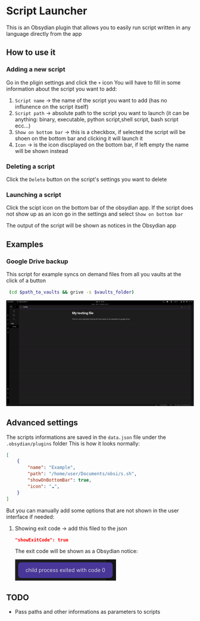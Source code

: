 # Script Launcher
This is an Obsydian plugin that allows you to easily run script written in any language directly from the app

## How to use it
### Adding a new script 
Go in the pligin settings and click the `+` icon
You will have to fill in some information about the script you want to add:
1. `Script name` → the name of the script you want to add (has no influnence on the script itself)
2. `Script path` → absolute path to the script you want to launch (it can be anything: binary, executable, python script,shell script, bash script ecc...)
3. `Show on bottom bar` → this is a checkbox, if selected the script will be shoen on the bottom bar and clicking it will launch it
4. `Icon` → is the icon discplayed on the bottom bar, if left empty the name will be shown instead

### Deleting a script 
Click the `Delete` button on the script's settings you want to delete 

### Launching a script 
Click the scipt icon on the bottom bar of the obsydian app.
If the script does not show up as an icon go in the settings and select `Show on bottom bar`

The output of the script will be shown as notices in the Obsydian app

## Examples 

### Google Drive backup 
This script for example syncs on demand files from all you vaults at the click of a button
```bash
 (cd $path_to_vaults && grive -s $vaults_folder)
```
![](https://github.com/AlessandroRuggiero/script-launcher/blob/master/docs/images/launching-scipt-example.gif)
## Advanced settings
The scripts informations are saved in the `data.json` file under the `.obsydian/plugins` folder
This is how it looks normally:
```json
[
    {
        "name": "Example",
        "path": "/home/user/Documents/obsi/s.sh",
        "showOnBottomBar": true,
        "icon": "☁",
    }
]
```
But you can manually add some options that are not shown in the user interface if needed:
1. Showing exit code → add this filed to the json
    ```json
    "showExitCode": true
    ```
    The exit code will be shown as a Obsydian notice:
    
    ![exit code notice](https://github.com/AlessandroRuggiero/script-launcher/blob/master/docs/images/exit-code-notice.png)
## TODO
- Pass paths and other informations as parameters to scripts